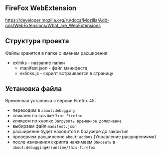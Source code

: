 ## FireFox WebExtension
https://developer.mozilla.org/ru/docs/Mozilla/Add-ons/WebExtensions/What_are_WebExtensions

## Структура проекта
Файлы хранятся в папке с именем расширения.

- exlinks - название папки
  - manifest.json - файл манифеста
  - exlinks.js - скрипт встраивается в страницу

## Установка файла

Временная установка с версии Firefox 45:
- переходим в `about:debugging`
- кликаем по ссылке `Этот Firefox`
- кликаем по кнопке `Загрузить временное дополнение`
- выбираем файл `manifest.json`
- расширение будет находится в браузере до закрытия
- проверяем расширение `about:addons` (Управление расширениями)
- после изменения скрипта нажимаем `Обновить` в `about:debugging#/runtime/this-firefox`
